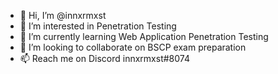 - 👋 Hi, I’m @innxrmxst
- 👀 I’m interested in Penetration Testing
- 🌱 I’m currently learning Web Application Penetration Testing
- 💞️ I’m looking to collaborate on BSCP exam preparation
- 📫 Reach me on Discord innxrmxst#8074

<!---
innxrmxst/innxrmxst is a ✨ special ✨ repository because its `README.md` (this file) appears on your GitHub profile.
You can click the Preview link to take a look at your changes.
--->
